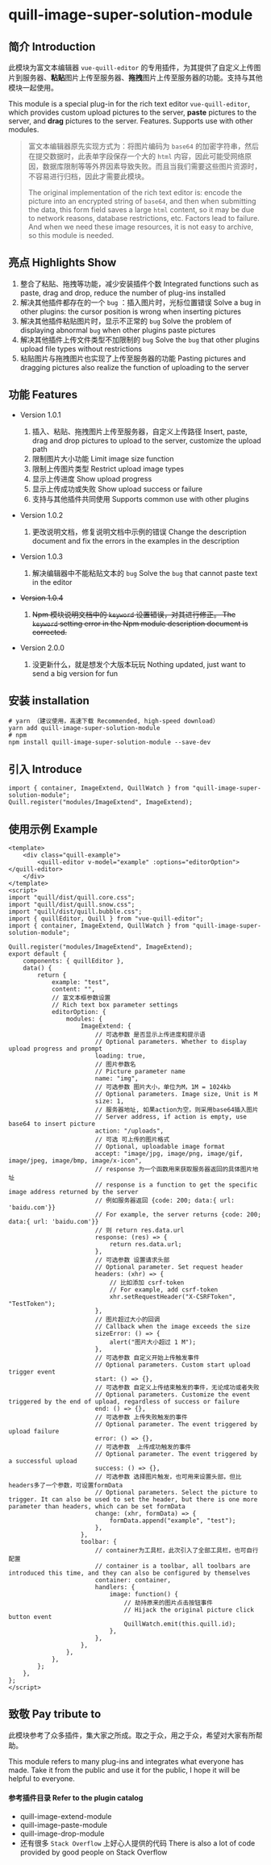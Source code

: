 # quill-image-super-solution-module

## 简介 Introduction

此模块为富文本编辑器 `vue-quill-editor` 的专用插件，为其提供了自定义上传图片到服务器、**粘贴**图片上传至服务器、**拖拽**图片上传至服务器的功能。支持与其他模块一起使用。

This module is a special plug-in for the rich text editor `vue-quill-editor`, which provides custom upload pictures to the server, **paste** pictures to the server, and **drag** pictures to the server. Features. Supports use with other modules.

> 富文本编辑器原先实现方式为：将图片编码为 `base64` 的加密字符串，然后在提交数据时，此表单字段保存一个大的 `html` 内容，因此可能受网络原因，数据库限制等等外界因素导致失败。而且当我们需要这些图片资源时，不容易进行归档，因此才需要此模块。
>
> The original implementation of the rich text editor is: encode the picture into an encrypted string of `base64`, and then when submitting the data, this form field saves a large `html` content, so it may be due to network reasons, database restrictions, etc. Factors lead to failure. And when we need these image resources, it is not easy to archive, so this module is needed.

## 亮点 Highlights Show

1. 整合了粘贴、拖拽等功能，减少安装插件个数 Integrated functions such as paste, drag and drop, reduce the number of plug-ins installed
2. 解决其他插件都存在的一个 `bug` ：插入图片时，光标位置错误 Solve a bug in other plugins: the cursor position is wrong when inserting pictures
3. 解决其他插件粘贴图片时，显示不正常的 `bug` Solve the problem of displaying abnormal `bug` when other plugins paste pictures
4. 解决其他插件上传文件类型不加限制的 `bug` Solve the `bug` that other plugins upload file types without restrictions
5. 粘贴图片与拖拽图片也实现了上传至服务器的功能 Pasting pictures and dragging pictures also realize the function of uploading to the server

## 功能 Features

-   Version 1.0.1

    1. 插入、粘贴、拖拽图片上传至服务器，自定义上传路径 Insert, paste, drag and drop pictures to upload to the server, customize the upload path
    2. 限制图片大小功能 Limit image size function
    3. 限制上传图片类型 Restrict upload image types
    4. 显示上传进度 Show upload progress
    5. 显示上传成功或失败 Show upload success or failure
    6. 支持与其他插件共同使用 Supports common use with other plugins

-   Version 1.0.2

    1. 更改说明文档，修复说明文档中示例的错误 Change the description document and fix the errors in the examples in the description

-   Version 1.0.3
  
    1. 解决编辑器中不能粘贴文本的 `bug` Solve the `bug` that cannot paste text in the editor
    
-   ~~Version 1.0.4~~
  
    1. ~~Npm 模块说明文档中的 `keyword` 设置错误，对其进行修正。 The `keyword` setting error in the Npm module description document is corrected.~~

-   Version 2.0.0
  
    1. 没更新什么，就是想发个大版本玩玩 Nothing updated, just want to send a big version for fun

## 安装 installation

```shell
# yarn （建议使用，高速下载 Recommended, high-speed download）
yarn add quill-image-super-solution-module
# npm
npm install quill-image-super-solution-module --save-dev
```

## 引入 Introduce

```shell
import { container, ImageExtend, QuillWatch } from "quill-image-super-solution-module";
Quill.register("modules/ImageExtend", ImageExtend);
```

## 使用示例 Example

```vue
<template>
    <div class="quill-example">
        <quill-editor v-model="example" :options="editorOption"> </quill-editor>
    </div>
</template>
<script>
import "quill/dist/quill.core.css";
import "quill/dist/quill.snow.css";
import "quill/dist/quill.bubble.css";
import { quillEditor, Quill } from "vue-quill-editor";
import { container, ImageExtend, QuillWatch } from "quill-image-super-solution-module";

Quill.register("modules/ImageExtend", ImageExtend);
export default {
    components: { quillEditor },
    data() {
        return {
            example: "test",
            content: "",
            // 富文本框参数设置 
            // Rich text box parameter settings
            editorOption: {
                modules: {
                    ImageExtend: {
                      	// 可选参数 是否显示上传进度和提示语
                      	// Optional parameters. Whether to display upload progress and prompt
                        loading: true,
                      	// 图片参数名
                      	// Picture parameter name
                        name: "img",
                      	// 可选参数 图片大小，单位为M，1M = 1024kb 
                      	// Optional parameters. Image size, Unit is M
                        size: 1,
                      	// 服务器地址, 如果action为空，则采用base64插入图片 
                      	// Server address, if action is empty, use base64 to insert picture
                        action: "/uploads", 
                      	// 可选 可上传的图片格式 
                      	// Optional, uploadable image format
                        accept: "image/jpg, image/png, image/gif, image/jpeg, image/bmp, image/x-icon", 
                        // response 为一个函数用来获取服务器返回的具体图片地址 
                      	// response is a function to get the specific image address returned by the server
                        // 例如服务器返回 {code: 200; data:{ url: 'baidu.com'}}
                      	// For example, the server returns {code: 200; data:{ url: 'baidu.com'}}
                        // 则 return res.data.url
                        response: (res) => {
                            return res.data.url;
                        },
                      	// 可选参数 设置请求头部 
                      	// Optional parameter. Set request header
                        headers: (xhr) => {
                            // 比如添加 csrf-token
                          	// For example, add csrf-token
                            xhr.setRequestHeader("X-CSRFToken", "TestToken");
                        }, 
                      	// 图片超过大小的回调 
                      	// Callback when the image exceeds the size
                        sizeError: () => {
                            alert("图片大小超过 1 M");
                        }, 
                      	// 可选参数 自定义开始上传触发事件
                      	// Optional parameters. Custom start upload trigger event
                        start: () => {}, 
                      	// 可选参数 自定义上传结束触发的事件，无论成功或者失败
                      	// Optional parameters. Customize the event triggered by the end of upload, regardless of success or failure
                        end: () => {},
                      	// 可选参数 上传失败触发的事件
                      	// Optional parameter. The event triggered by upload failure
                        error: () => {}, 
                      	// 可选参数  上传成功触发的事件
                      	// Optional parameter. The event triggered by a successful upload
                        success: () => {}, 
                      	// 可选参数 选择图片触发，也可用来设置头部，但比headers多了一个参数，可设置formData
                      	// Optional parameters. Select the picture to trigger. It can also be used to set the header, but there is one more parameter than headers, which can be set formData
                        change: (xhr, formData) => {
                            formData.append("example", "test");
                        }, 
                    },
                    toolbar: {
                      	// container为工具栏，此次引入了全部工具栏，也可自行配置
                      	// container is a toolbar, all toolbars are introduced this time, and they can also be configured by themselves
                        container: container, 
                        handlers: {
                            image: function() {
                                // 劫持原来的图片点击按钮事件
                              	// Hijack the original picture click button event
                                QuillWatch.emit(this.quill.id);
                            },
                        },
                    },
                },
            },
        };
    },
};
</script>
```

## 致敬 Pay tribute to

此模块参考了众多插件，集大家之所成。取之于众，用之于众，希望对大家有所帮助。

This module refers to many plug-ins and integrates what everyone has made. Take it from the public and use it for the public, I hope it will be helpful to everyone.

#### 参考插件目录 Refer to the plugin catalog

-   quill-image-extend-module
-   quill-image-paste-module
-   quill-image-drop-module
-   还有很多 `Stack Overflow` 上好心人提供的代码 There is also a lot of code provided by good people on Stack Overflow
